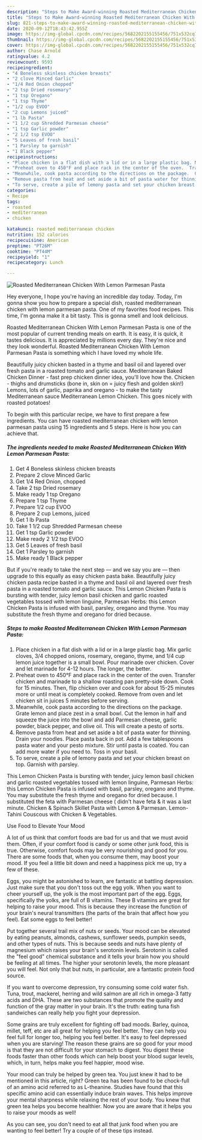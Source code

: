 ```yaml
---
description: "Steps to Make Award-winning Roasted Mediterranean Chicken With Lemon Parmesan Pasta"
title: "Steps to Make Award-winning Roasted Mediterranean Chicken With Lemon Parmesan Pasta"
slug: 821-steps-to-make-award-winning-roasted-mediterranean-chicken-with-lemon-parmesan-pasta
date: 2020-09-12T18:43:42.955Z
image: https://img-global.cpcdn.com/recipes/5682202155155456/751x532cq70/roasted-mediterranean-chicken-with-lemon-parmesan-pasta-recipe-main-photo.jpg
thumbnail: https://img-global.cpcdn.com/recipes/5682202155155456/751x532cq70/roasted-mediterranean-chicken-with-lemon-parmesan-pasta-recipe-main-photo.jpg
cover: https://img-global.cpcdn.com/recipes/5682202155155456/751x532cq70/roasted-mediterranean-chicken-with-lemon-parmesan-pasta-recipe-main-photo.jpg
author: Chase Arnold
ratingvalue: 4.2
reviewcount: 9593
recipeingredient:
- "4 Boneless skinless chicken breasts"
- "2 clove Minced Garlic"
- "1/4 Red Onion chopped"
- "2 tsp Dried rosemary"
- "1 tsp Oregano"
- "1 tsp Thyme"
- "1/2 cup EVOO"
- "2 cup Lemons juiced"
- "1 lb Pasta"
- "1 1/2 cup Shredded Parmesan cheese"
- "1 tsp Garlic powder"
- "2 1/2 tsp EVOO"
- "5 Leaves of fresh basil"
- "1 Parsley to garnish"
- "1 Black pepper"
recipeinstructions:
- "Place chicken in a flat dish with a lid or in a large plastic bag. Mix garlic cloves, 3/4 chopped onions, rosemary, oregano, thyme, and 1/4 cup lemon juice together is a small bowl.  Pour marinade over chicken.  Cover and let marinade for 4-12 hours.  The longer, the better."
- "Preheat oven to 450°F and place rack in the center of the oven.  Transfer chicken and marinade to a shallow roasting pan pretty-side down. Cook for 15 minutes. Then, flip chicken over and cook for about 15-25 minutes more or until meat is completely cooked. Remove from oven and let chicken sit in juices 5 minutes before serving."
- "Meanwhile, cook pasta according to the directions on the package.  Grate lemon and place zest in a small bowl.  Cut the lemon in half and squeeze the juice into the bowl and add Parmesan cheese, garlic powder, black pepper, and olive oil.  This will create a pesto of sorts."
- "Remove pasta from heat and set aside a bit of pasta water for thinning.  Drain your noodles.  Place pasta back in pot.  Add a few tablespoons pasta water and your pesto mixture.  Stir until pasta is coated.  You can add more water if you need to. Toss in your basil."
- "To serve, create a pile of lemony pasta and set your chicken breast on top.  Garnish with parsley."
categories:
- Recipe
tags:
- roasted
- mediterranean
- chicken

katakunci: roasted mediterranean chicken 
nutrition: 152 calories
recipecuisine: American
preptime: "PT26M"
cooktime: "PT44M"
recipeyield: "1"
recipecategory: Lunch

---
```



![Roasted Mediterranean Chicken With Lemon Parmesan Pasta](https://img-global.cpcdn.com/recipes/5682202155155456/751x532cq70/roasted-mediterranean-chicken-with-lemon-parmesan-pasta-recipe-main-photo.jpg)

Hey everyone, I hope you're having an incredible day today. Today, I'm gonna show you how to prepare a special dish, roasted mediterranean chicken with lemon parmesan pasta. One of my favorites food recipes. This time, I'm gonna make it a bit tasty. This is gonna smell and look delicious.

Roasted Mediterranean Chicken With Lemon Parmesan Pasta is one of the most popular of current trending meals on earth. It is easy, it is quick, it tastes delicious. It is appreciated by millions every day. They're nice and they look wonderful. Roasted Mediterranean Chicken With Lemon Parmesan Pasta is something which I have loved my whole life.

Beautifully juicy chicken basted in a thyme and basil oil and layered over fresh pasta in a roasted tomato and garlic sauce. Mediterranean Baked Chicken Dinner - fast prep chicken dinner idea, you&#39;ll love how the. Chicken - thighs and drumsticks (bone in, skin on = juicy flesh and golden skin!) Lemons, lots of garlic, paprika and oregano - to make the tasty Mediterranean sauce Mediterranean Lemon Chicken. This goes nicely with roasted potatoes!


To begin with this particular recipe, we have to first prepare a few ingredients. You can have roasted mediterranean chicken with lemon parmesan pasta using 15 ingredients and 5 steps. Here is how you can achieve that.

<!--inarticleads1-->

##### The ingredients needed to make Roasted Mediterranean Chicken With Lemon Parmesan Pasta:

1. Get 4 Boneless skinless chicken breasts
1. Prepare 2 clove Minced Garlic
1. Get 1/4 Red Onion, chopped
1. Take 2 tsp Dried rosemary
1. Make ready 1 tsp Oregano
1. Prepare 1 tsp Thyme
1. Prepare 1/2 cup EVOO
1. Prepare 2 cup Lemons, juiced
1. Get 1 lb Pasta
1. Take 1 1/2 cup Shredded Parmesan cheese
1. Get 1 tsp Garlic powder
1. Make ready 2 1/2 tsp EVOO
1. Get 5 Leaves of fresh basil
1. Get 1 Parsley to garnish
1. Make ready 1 Black pepper


But if you&#39;re ready to take the next step — and we say you are — then upgrade to this equally as easy chicken pasta bake. Beautifully juicy chicken pasta recipe basted in a thyme and basil oil and layered over fresh pasta in a roasted tomato and garlic sauce. This Lemon Chicken Pasta is bursting with tender, juicy lemon basil chicken and garlic roasted vegetables tossed with lemon linguine, Parmesan Herbs: this Lemon Chicken Pasta is infused with basil, parsley, oregano and thyme. You may substitute the fresh thyme and oregano for dried because. 

<!--inarticleads2-->

##### Steps to make Roasted Mediterranean Chicken With Lemon Parmesan Pasta:

1. Place chicken in a flat dish with a lid or in a large plastic bag. Mix garlic cloves, 3/4 chopped onions, rosemary, oregano, thyme, and 1/4 cup lemon juice together is a small bowl.  Pour marinade over chicken.  Cover and let marinade for 4-12 hours.  The longer, the better.
1. Preheat oven to 450°F and place rack in the center of the oven.  Transfer chicken and marinade to a shallow roasting pan pretty-side down. Cook for 15 minutes. Then, flip chicken over and cook for about 15-25 minutes more or until meat is completely cooked. Remove from oven and let chicken sit in juices 5 minutes before serving.
1. Meanwhile, cook pasta according to the directions on the package.  Grate lemon and place zest in a small bowl.  Cut the lemon in half and squeeze the juice into the bowl and add Parmesan cheese, garlic powder, black pepper, and olive oil.  This will create a pesto of sorts.
1. Remove pasta from heat and set aside a bit of pasta water for thinning.  Drain your noodles.  Place pasta back in pot.  Add a few tablespoons pasta water and your pesto mixture.  Stir until pasta is coated.  You can add more water if you need to. Toss in your basil.
1. To serve, create a pile of lemony pasta and set your chicken breast on top.  Garnish with parsley.


This Lemon Chicken Pasta is bursting with tender, juicy lemon basil chicken and garlic roasted vegetables tossed with lemon linguine, Parmesan Herbs: this Lemon Chicken Pasta is infused with basil, parsley, oregano and thyme. You may substitute the fresh thyme and oregano for dried because. I substituted the feta with Parmesan cheese ( didn&#39;t have feta &amp; it was a last minute. Chicken &amp; Spinach Skillet Pasta with Lemon &amp; Parmesan. Lemon-Tahini Couscous with Chicken &amp; Vegetables. 

Use Food to Elevate Your Mood


A lot of us think that comfort foods are bad for us and that we must avoid them. Often, if your comfort food is candy or some other junk food, this is true. Otherwise, comfort foods may be very nourishing and good for you. There are some foods that, when you consume them, may boost your mood. If you feel a little bit down and need a happiness pick me up, try a few of these.

Eggs, you might be astonished to learn, are fantastic at battling depression. Just make sure that you don't toss out the egg yolk. When you want to cheer yourself up, the yolk is the most important part of the egg. Eggs, specifically the yolks, are full of B vitamins. These B vitamins are great for helping to raise your mood. This is because they increase the function of your brain's neural transmitters (the parts of the brain that affect how you feel). Eat some eggs to feel better!

Put together several trail mix of nuts or seeds. Your mood can be elevated by eating peanuts, almonds, cashews, sunflower seeds, pumpkin seeds, and other types of nuts. This is because seeds and nuts have plenty of magnesium which raises your brain's serotonin levels. Serotonin is called the "feel good" chemical substance and it tells your brain how you should be feeling at all times. The higher your serotonin levels, the more pleasant you will feel. Not only that but nuts, in particular, are a fantastic protein food source.

If you want to overcome depression, try consuming some cold water fish. Tuna, trout, mackerel, herring and wild salmon are all rich in omega-3 fatty acids and DHA. These are two substances that promote the quality and function of the gray matter in your brain. It's the truth: eating tuna fish sandwiches can really help you fight your depression. 

Some grains are truly excellent for fighting off bad moods. Barley, quinoa, millet, teff, etc are all great for helping you feel better. They can help you feel full for longer too, helping you feel better. It's easy to feel depressed when you are starving! The reason these grains are so good for your mood is that they are not difficult for your stomach to digest. You digest these foods faster than other foods which can help boost your blood sugar levels, which, in turn, helps make you feel happier, mood wise.

Your mood can truly be helped by green tea. You just knew it had to be mentioned in this article, right? Green tea has been found to be chock-full of an amino acid referred to as L-theanine. Studies have found that this specific amino acid can essentially induce brain waves. This helps improve your mental sharpness while relaxing the rest of your body. You knew that green tea helps you become healthier. Now you are aware that it helps you to raise your moods as well!

As you can see, you don't need to eat all that junk food when you are wanting to feel better! Try  a  couple of  of  these  tips  instead.

